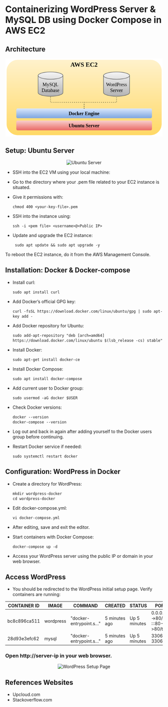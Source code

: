 # Containerizing WordPress Server & MySQL DB using Docker Compose in AWS EC2

## Architecture

<p align="center">
  <img src="Architecture Design.png" alt="Architecture Design">
</p>


## Setup: Ubuntu Server

<p align="center">
  <img src="image.png" alt="Ubuntu Server">
</p>

- SSH into the EC2 VM using your local machine:
- Go to the directory where your .pem file related to your EC2 instance is situated.
- Give it permissions with:
     ```
     chmod 400 <your-key-file>.pem
     ```
- SSH into the instance using:
     ```
     ssh -i <pem file> <username>@<Public IP>
     ```

- Update and upgrade the EC2 instance:
    ```
     sudo apt update && sudo apt upgrade -y
     ```

To reboot the EC2 instance, do it from the AWS Management Console.

## Installation: Docker & Docker-compose

- Install curl:
    ```
    sudo apt install curl
    ```

- Add Docker’s official GPG key:
    ```
    curl -fsSL https://download.docker.com/linux/ubuntu/gpg | sudo apt-key add -
    ```

- Add Docker repository for Ubuntu:
    ```
    sudo add-apt-repository "deb [arch=amd64] https://download.docker.com/linux/ubuntu $(lsb_release -cs) stable"
    ```

- Install Docker:
    ```
    sudo apt-get install docker-ce
    ```

- Install Docker Compose:
    ```
    sudo apt install docker-compose
    ```

- Add current user to Docker group:
    ```
    sudo usermod -aG docker $USER
    ```

- Check Docker versions:
    ```
    docker --version
    docker-compose --version
    ```

- Log out and back in again after adding yourself to the Docker users group before continuing.

- Restart Docker service if needed:
    ```
    sudo systemctl restart docker
    ```

## Configuration: WordPress in Docker


- Create a directory for WordPress:
    ```
    mkdir wordpress-docker
    cd wordpress-docker
    ```

- Edit docker-compose.yml:
    ```
    vi docker-compose.yml
    ```

- After editing, save and exit the editor.

- Start containers with Docker Compose:
    ```
    docker-compose up -d
    ```

- Access your WordPress server using the public IP or domain in your web browser.

## Access WordPress

- You should be redirected to the WordPress initial setup page. Verify containers are running:

| CONTAINER ID   | IMAGE      | COMMAND                | CREATED        | STATUS        | PORTS                               | NAMES                      |
|----------------|------------|------------------------|----------------|---------------|-------------------------------------|-----------------------------|
| bc8c896ca511   | wordpress  | "docker-entrypoint.s…" | 5 minutes ago  | Up 5 minutes  | 0.0.0.0:80->80/tcp, :::80->80/tcp   | wordpress_wordpress_1       |
| 28d93e3efc62   | mysql      | "docker-entrypoint.s…" | 5 minutes ago  | Up 5 minutes  | 3306/tcp, 33060/tcp                 | wordpress_db_1             |


### Open http://server-ip in your web browser.

<p align="center">
  <img src="image-1.png" alt="WordPress Setup Page" width="1000">
</p>


## References Websites

- Upcloud.com
- Stackoverflow.com